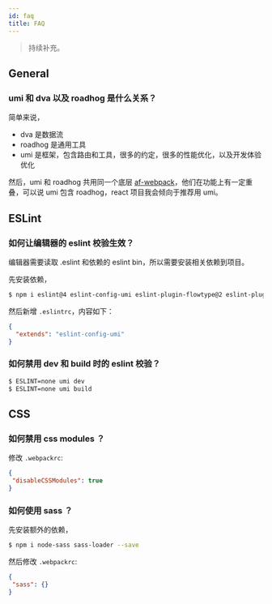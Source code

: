```yaml
---
id: faq
title: FAQ
---
```


> 持续补充。

## General

### umi 和 dva 以及 roadhog 是什么关系？

简单来说，

* dva 是数据流
* roadhog 是通用工具
* umi 是框架，包含路由和工具，很多的约定，很多的性能优化，以及开发体验优化

然后，umi 和 roadhog 共用同一个底层 [af-webpack](https://github.com/umijs/umi/tree/master/packages/af-webpack)，他们在功能上有一定重叠，可以说 umi 包含 roadhog，react 项目我会倾向于推荐用 umi。

## ESLint

### 如何让编辑器的 eslint 校验生效？

编辑器需要读取 .eslint 和依赖的 eslint bin，所以需要安装相关依赖到项目。

先安装依赖，

```bash
$ npm i eslint@4 eslint-config-umi eslint-plugin-flowtype@2 eslint-plugin-import@2 eslint-plugin-jsx-a11y@5 eslint-plugin-react@7 --save-dev
```

然后新增 `.eslintrc`，内容如下：

```json
{
  "extends": "eslint-config-umi"
}
```

### 如何禁用 dev 和 build 时的 eslint 校验？

```bash
$ ESLINT=none umi dev
$ ESLINT=none umi build
```

## CSS

### 如何禁用 css modules ？

修改 `.webpackrc`:

```json
{
 "disableCSSModules": true
}
```

### 如何使用 sass ？

先安装额外的依赖，

```bash
$ npm i node-sass sass-loader --save
```

然后修改 `.webpackrc`:

```json
{
 "sass": {}
}
```

